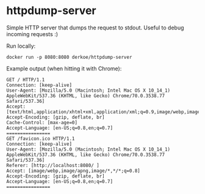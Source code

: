 # httpdump-server

Simple HTTP server that dumps the request to stdout. Useful to debug incoming requests :)

Run locally:

    docker run -p 8080:8080 derkoe/httpdump-server

Example output (when hitting it with Chrome):

    GET / HTTP/1.1
    Connection: [keep-alive]
    User-Agent: [Mozilla/5.0 (Macintosh; Intel Mac OS X 10_14_1) AppleWebKit/537.36 (KHTML, like Gecko) Chrome/70.0.3538.77 Safari/537.36]
    Accept: [text/html,application/xhtml+xml,application/xml;q=0.9,image/webp,image/apng,*/*;q=0.8]
    Accept-Encoding: [gzip, deflate, br]
    Cache-Control: [max-age=0]
    Accept-Language: [en-US;q=0.8,en;q=0.7]
    ================
    GET /favicon.ico HTTP/1.1
    Connection: [keep-alive]
    User-Agent: [Mozilla/5.0 (Macintosh; Intel Mac OS X 10_14_1) AppleWebKit/537.36 (KHTML, like Gecko) Chrome/70.0.3538.77 Safari/537.36]
    Referer: [http://localhost:8080/ ]
    Accept: [image/webp,image/apng,image/*,*/*;q=0.8]
    Accept-Encoding: [gzip, deflate, br]
    Accept-Language: [en-US;q=0.8,en;q=0.7]
    ================